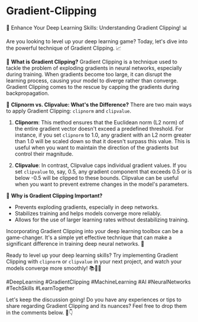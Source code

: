 # Gradient-Clipping
🚀 Enhance Your Deep Learning Skills: Understanding Gradient Clipping! 📊

Are you looking to level up your deep learning game? Today, let's dive into the powerful technique of Gradient Clipping. 📈

🎯 **What is Gradient Clipping?**
Gradient Clipping is a technique used to tackle the problem of exploding gradients in neural networks, especially during training. When gradients become too large, it can disrupt the learning process, causing your model to diverge rather than converge. Gradient Clipping comes to the rescue by capping the gradients during backpropagation.

📐 **Clipnorm vs. Clipvalue: What's the Difference?**
There are two main ways to apply Gradient Clipping: `clipnorm` and `clipvalue`.

1. **Clipnorm**: This method ensures that the Euclidean norm (L2 norm) of the entire gradient vector doesn't exceed a predefined threshold. For instance, if you set `clipnorm` to 1.0, any gradient with an L2 norm greater than 1.0 will be scaled down so that it doesn't surpass this value. This is useful when you want to maintain the direction of the gradients but control their magnitude.

2. **Clipvalue**: In contrast, Clipvalue caps individual gradient values. If you set `clipvalue` to, say, 0.5, any gradient component that exceeds 0.5 or is below -0.5 will be clipped to these bounds. Clipvalue can be useful when you want to prevent extreme changes in the model's parameters.

🔑 **Why is Gradient Clipping Important?**
- Prevents exploding gradients, especially in deep networks.
- Stabilizes training and helps models converge more reliably.
- Allows for the use of larger learning rates without destabilizing training.

Incorporating Gradient Clipping into your deep learning toolbox can be a game-changer. It's a simple yet effective technique that can make a significant difference in training deep neural networks. 🤖

Ready to level up your deep learning skills? Try implementing Gradient Clipping with `clipnorm` or `clipvalue` in your next project, and watch your models converge more smoothly! 📚👩‍💻

#DeepLearning #GradientClipping #MachineLearning #AI #NeuralNetworks #TechSkills #LearnTogether

Let's keep the discussion going! Do you have any experiences or tips to share regarding Gradient Clipping and its nuances? Feel free to drop them in the comments below. 🔽👇

